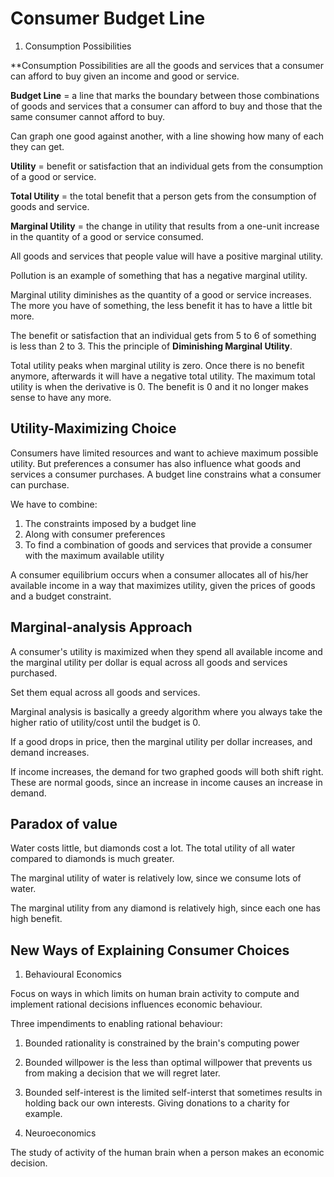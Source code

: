 # Consumer Budget Line

1. Consumption Possibilities

**Consumption Possibilities are all the goods and services that a consumer can afford to buy given an income and good or service.

**Budget Line** = a line that marks the boundary between those combinations of goods and services that a consumer can afford to buy and those that the same consumer cannot afford to buy.

Can graph one good against another, with a line showing how many of each they can get.

**Utility** = benefit or satisfaction that an individual gets from the consumption of a good or service.

**Total Utility** = the total benefit that a person gets from the consumption of goods and service.

**Marginal Utility** = the change in utility that results from a one-unit increase in the quantity of a good or service consumed.

All goods and services that people value will have a positive marginal utility.

Pollution is an example of something that has a negative marginal utility.

Marginal utility diminishes as the quantity of a good or service increases. The more you have of something, the less benefit it has to have a little bit more.

The benefit or satisfaction that an individual gets from 5 to 6 of something is less than 2 to 3. This the principle of **Diminishing Marginal Utility**.

Total utility peaks when marginal utility is zero. Once there is no benefit anymore, afterwards it will have a negative total utility. The maximum total utility is when the derivative is 0. The benefit is 0 and it no longer makes sense to have any more.

## Utility-Maximizing Choice

Consumers have limited resources and want to achieve maximum possible utility. But preferences a consumer has also influence what goods and services a consumer purchases. A budget line constrains what a consumer can purchase.

We have to combine:

1. The constraints imposed by a budget line
2. Along with consumer preferences
3. To find a combination of goods and services that provide a consumer with the maximum available utility

A consumer equilibrium occurs when a consumer allocates all of his/her available income in a way that maximizes utility, given the prices of goods and a budget constraint.

## Marginal-analysis Approach

A consumer's utility is maximized when they spend all available income and the marginal utility per dollar is equal across all goods and services purchased.

Set them equal across all goods and services.

Marginal analysis is basically a greedy algorithm where you always take the higher ratio of utility/cost until the budget is 0.

If a good drops in price, then the marginal utility per dollar increases, and demand increases.

If income increases, the demand for two graphed goods will both shift right. These are normal goods, since an increase in income causes an increase in demand.

## Paradox of value

Water costs little, but diamonds cost a lot. The total utility of all water compared to diamonds is much greater.

The marginal utility of water is relatively low, since we consume lots of water.

The marginal utility from any diamond is relatively high, since each one has high benefit.

## New Ways of Explaining Consumer Choices

1. Behavioural Economics

Focus on ways in which limits on human brain activity to compute and implement rational decisions influences economic behaviour.

Three impendiments to enabling rational behaviour:

  1. Bounded rationality is constrained by the brain's computing power
  2. Bounded willpower is the less than optimal willpower that prevents us from making a decision that we will regret later.
  3. Bounded self-interest is the limited self-interst that sometimes results in holding back our own interests. Giving donations to a charity for example.

2. Neuroeconomics

The study of activity of the human brain when a person makes an economic decision.
